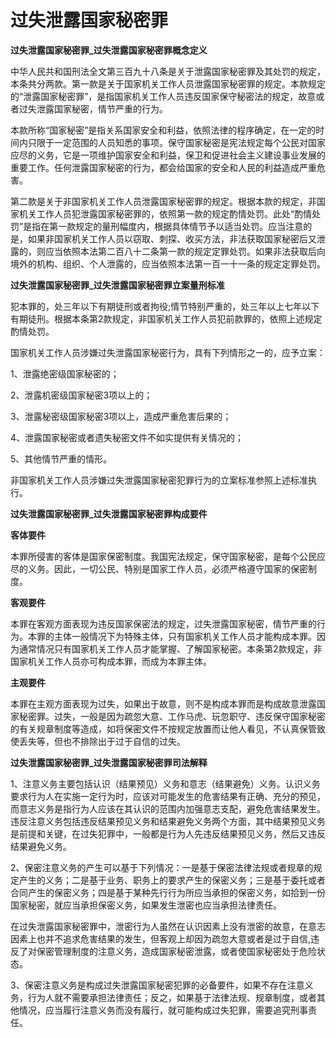 # 过失泄露国家秘密罪

 
**过失泄露国家秘密罪\_过失泄露国家秘密罪概念定义**

中华人民共和国刑法全文第三百九十八条是关于泄露国家秘密罪及其处罚的规定，本条共分两款。第一款是关于国家机关工作人员泄露国家秘密罪的规定。本款规定的“泄露国家秘密罪”，是指国家机关工作人员违反国家保守秘密法的规定，故意或者过失泄露国家秘密，情节严重的行为。

本款所称“国家秘密”是指关系国家安全和利益，依照法律的程序确定，在一定的时间内只限于一定范围的人员知悉的事项。保守国家秘密是宪法规定每个公民对国家应尽的义务，它是一项维护国家安全和利益，保卫和促进社会主义建设事业发展的重要工作。任何泄露国家秘密的行为，都会给国家的安全和人民的利益造成严重危害。

第二款是关于非国家机关工作人员泄露国家秘密罪的规定。根据本款的规定，非国家机关工作人员犯泄露国家秘密罪的，依照第一款的规定酌情处罚。此处“酌情处罚”是指在第一款规定的量刑幅度内，根据具体情节予以适当处罚。应当注意的是，如果非国家机关工作人员以窃取、刺探、收买方法，非法获取国家秘密后又泄露的，则应当依照本法第二百八十二条第一款的规定定罪处罚。如果非法获取后向境外的机构、组织、个人泄露的，应当依照本法第一百一十一条的规定定罪处罚。

**过失泄露国家秘密罪\_过失泄露国家秘密罪立案量刑标准**

犯本罪的，处三年以下有期徒刑或者拘役;情节特别严重的，处三年以上七年以下有期徒刑。根据本条第2款规定，非国家机关工作人员犯前款罪的，依照上述规定酌情处罚。

国家机关工作人员涉嫌过失泄露国家秘密行为，具有下列情形之一的，应予立案：

1、泄露绝密级国家秘密的；

2、泄露机密级国家秘密3项以上的；

3、泄露秘密级国家秘密3项以上，造成严重危害后果的；

4、泄露国家秘密或者遗失秘密文件不如实提供有关情况的；

5、其他情节严重的情形。

非国家机关工作人员涉嫌过失泄露国家秘密犯罪行为的立案标准参照上述标准执行。
 

**过失泄露国家秘密罪\_过失泄露国家秘密罪构成要件**

**客体要件**

本罪所侵害的客体是国家保密制度。我国宪法规定，保守国家秘密，是每个公民应尽的义务。因此，一切公民、特别是国家工作人员，必须严格遵守国家的保密制度。

**客观要件**

本罪在客观方面表现为违反国家保密法的规定，过失泄露国家秘密，情节严重的行为。本罪的主体一般情况下为特殊主体，只有国家机关工作人员才能构成本罪。因为通常情况只有国家机关工作人员才能掌握、了解国家秘密。本条第2款规定，非国家机关工作人员亦可构成本罪，而成为本罪主体。

**主观要件**

本罪在主观方面表现为过失，如果出于故意，则不是构成本罪而是构成故意泄露国家秘密罪。过失，一般是因为疏忽大意、工作马虎、玩忽职守、违反保守国家秘密的有关规章制度等造成，如将保密文件不按规定放置而让他人看见，不认真保管致使丢失等，但也不排除出于过于自信的过失。

**过失泄露国家秘密罪\_过失泄露国家秘密罪司法解释**

1、注意义务主要包括认识（结果预见）义务和意志（结果避免）义务。认识义务要求行为人在实施一定行为时，应该对可能发生的危害结果有正确、充分的预见，而意志义务是指行为人应该在其认识的范围内加强意志支配，避免危害结果发生。违反注意义务包括违反结果预见义务和结果避免义务两个方面，其中结果预见义务是前提和关键，在过失犯罪中，一般都是行为人先违反结果预见义务，然后又违反结果避免义务。

2、保密注意义务的产生可以基于下列情况：一是基于保密法律法规或者规章的规定产生的义务；二是基于业务、职务上的要求产生的保密义务；三是基于委托或者合同产生的保密义务；四是基于某种先行行为所应当承担的保密义务，如拾到一份国家秘密，就应当承担保密义务，如果发生泄密也应当承担法律责任。

在过失泄露国家秘密罪中，泄密行为人虽然在认识因素上没有泄密的故意，在意志因素上也并不追求危害结果的发生，但客观上却因为疏忽大意或者是过于自信,违反了对保密管理制度的注意义务，造成国家秘密泄露，或者使国家秘密处于危险状态。

3、保密注意义务是构成过失泄露国家秘密犯罪的必备要件，如果不存在注意义务，行为人就不需要承担法律责任；反之，如果基于法律法规、规章制度，或者其他情况，应当履行注意义务而没有履行，就可能构成过失犯罪，需要追究刑事责任。
